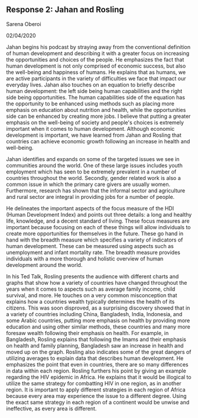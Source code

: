 ## Response 2: Jahan and Rosling 

Sarena Oberoi

02/04/2020

  Jahan begins his podcast by straying away from the conventional definition of human development and describing it with a greater focus on increasing the opportunities and choices of the people. He emphasizes the fact that human development is not only comprised of economic success, but also the well-being and happiness of humans. He explains that as humans, we are active participants in the variety of difficulties we face that impact our everyday lives. Jahan also touches on an equation to briefly describe human development: the left side being human capabilities and the right side being opportunities. The human capabilities side of the equation has the opportunity to be enhanced using methods such as placing more emphasis on education about nutrition and health, while the opportunities side can be enhanced by creating more jobs. I believe that putting a greater emphasis on the well-being of society and people's choices is extremely important when it comes to human development. Although economic development is important, we have learned from Jahan and Rosling that countries can achieve economic growth following an increase in health and well-being. 
  
  Jahan identifies and expands on some of the  targeted issues we see in communities around the world. One of these large issues includes youth employment which has seen to be extremely prevalent in a number of countries throughout the world. Secondly, gender related work is also a common issue in which the primary care givers are usually women. Furthermore, research has shown that the informal sector and agriculture and rural sector are integral in providing jobs for a number of people. 

  He delineates the important aspects of the focus measure of the HDI (Human Development Index) and points out three details: a long and healthy life, knowledge, and a decent standard of living. These focus measures are important because focusing on each of these things will allow individuals to create more opportunities for themselves in the future. These go hand in hand with the breadth measure which specifies a variety of indicators of human development. These can be measured using aspects such as unemployment and infant mortality rate. The breadth measure provides individuals with a more thorough and holistic overview of human development around the world.      

  In his Ted Talk, Rosling presents the audience with different charts and graphs that show how a variety of countries have changed throughout the years when it comes to aspects such as average family income, child survival, and more. He touches on a very common misconception that explains how a countries wealth typically determines the health of its citizens. This was soon disproved, as a surprising discovery showed that in a variety of countries including China, Bangladesh, India, Indonesia, and some Arabic countries, putting more emphasis on health by providing more education and using other similar methods, these countries and many more foresaw wealth following their emphasis on health. For example, in Bangladesh, Rosling explains that following the Imams and their emphasis on health and family planning, Bangladesh saw an increase in health and moved up on the graph. Rosling also indicates some of the great dangers of utilizing averages to explain data that describes human development. He emphasizes the point that even in countries, there are so many differences in data within each region. Rosling furthers his point by giving an example regarding the HIV epidemic in Africa. He explains that it would be illogical to utilize the same strategy for combatting HIV in one region, as in another region. It is important to apply different strategies in each region of Africa because every area may experience the issue to a different degree. Using the exact same strategy in each region of a continent would be unwise and ineffective, as every area is different.     
